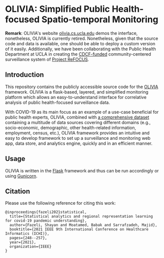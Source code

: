 # OLIVIA: Simplified Public Health-focused Spatio-temporal Monitoring

__Remark__: OLIVIA's website [olivia.cs.ucla.edu](http://olivia.cs.ucla.edu) demos the interface, nonetheless, OLIVIA is currently retired. Nonetheless,
given that the source code and data is available, one should be able to deploy a custom version of it easily.
Additionally, we have been collaborating with the Public Health Department at UCLA in creating the [CDCF-funded](https://www.ccpr.ucla.edu/2021/04/30/dr-chandra-ford-and-colleagues-were-awarded-a-1-7-million-grant-from-the-cdc-foundation-to-conduct-research-on-racism-and-covid-19-crisis-communication/) community-centered surveillance system of [Project ReFOCUS](http://projectrefocus.com).

## Introduction
This repository contains the publicly accessible source code for the [OLIVIA](https://dailybruin.com/2020/05/21/ucla-team-compiles-coronavirus-related-data-creates-statistical-modeling-tool) framework.
OLIVIA is a flask-based, layered, and simplified monitoring platform which allows an easy-to-understand interface
for correlative analysis of public health-focused surveillance data. 

With COVID-19 as its main focus as an example of a
use-case beneficial for public health experts, OLIVIA, combined with [a comprehensive dataset](https://shayanfazeli.github.io/olivia_dataset/Readme.html#introduction) containing a multitude of 
data sources covering different domains (e.g., socio-economic, demographic, other health-related information, employment, census, etc.),
OLIVIA framework provides an intuitive and easy to develop framework to set up a surveillance and monitoring web app, data store,
and analytics engine, quickly and in an efficient manner.

## Usage
OLIVIA is written in the [Flask](https://flask.palletsprojects.com/en/2.2.x/) framework and thus can be run accordingly or using [Gunicorn](https://gunicorn.org/).

## Citation
Please use the following reference for citing this work:

```
@inproceedings{fazeli2021statistical,
  title={Statistical analytics and regional representation learning for covid-19 pandemic understanding},
  author={Fazeli, Shayan and Moatamed, Babak and Sarrafzadeh, Majid},
  booktitle={2021 IEEE 9th International Conference on Healthcare Informatics (ICHI)},
  pages={248--257},
  year={2021},
  organization={IEEE}
}
```
